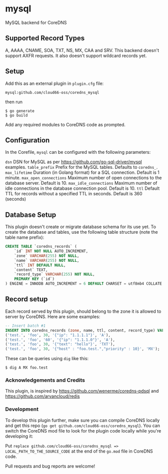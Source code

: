 # mysql
MySQL backend for CoreDNS

## Supported Record Types

A, AAAA, CNAME, SOA, TXT, NS, MX, CAA and SRV. This backend doesn't support AXFR requests. It also doesn't support wildcard records yet.

## Setup

Add this as an external plugin in `plugin.cfg` file: 

```
mysql:github.com/cloud66-oss/coredns_mysql
```

then run
 
```shell script
$ go generate
$ go build
```

Add any required modules to CoreDNS code as prompted.

## Configuration

In the Corefile, `mysql` can be configured with the following parameters:

`dsn` DSN for MySQL as per https://github.com/go-sql-driver/mysql examples.
`table_prefix` Prefix for the MySQL tables. Defaults to `coredns_`.
`max_lifetime` Duration (in Golang format) for a SQL connection. Default is 1 minute.
`max_open_connections` Maximum number of open connections to the database server. Default is 10.
`max_idle_connections` Maximum number of idle connections in the database connection pool. Default is 10.
`ttl` Default TTL for records without a specified TTL in seconds. Default is 360 (seconds)

## Database Setup
This plugin doesn't create or migrate database schema for its use yet. To create the database and tables, use the following table structure (note the table name prefix):

```sql
CREATE TABLE `coredns_records` (
    `id` INT NOT NULL AUTO_INCREMENT,
	`zone` VARCHAR(255) NOT NULL,
	`name` VARCHAR(255) NOT NULL,
	`ttl` INT DEFAULT NULL,
	`content` TEXT,
	`record_type` VARCHAR(255) NOT NULL,
	PRIMARY KEY (`id`)
) ENGINE = INNODB AUTO_INCREMENT = 6 DEFAULT CHARSET = utf8mb4 COLLATE = utf8mb4_0900_ai_ci;
```

## Record setup
Each record served by this plugin, should belong to the zone it is allowed to server by CoreDNS. Here are some examples:

```sql
-- Insert batch #1
INSERT INTO coredns_records (zone, name, ttl, content, record_type) VALUES
('test.', 'foo', 30, '{"ip": "1.1.1.1"}', 'A'),
('test.', 'foo', '60', '{"ip": "1.1.1.0"}', 'A'),
('test.', 'foo', 30, '{"text": "hello"}', 'TXT'),
('test.', 'foo', 30, '{"host" : "foo.test.","priority" : 10}', 'MX');
```

These can be queries using `dig` like this:

```shell script
$ dig A MX foo.test 
```

### Acknowledgements and Credits
This plugin, is inspired by https://github.com/wenerme/coredns-pdsql and https://github.com/arvancloud/redis

### Development 
To develop this plugin further, make sure you can compile CoreDNS locally and get this repo (`go get github.com/cloud66-oss/coredns_mysql`). You can switch the CoreDNS mod file to look for the plugin code locally while you're developing it:

Put `replace github.com/cloud66-oss/coredns_mysql => LOCAL_PATH_TO_THE_SOURCE_CODE` at the end of the `go.mod` file in CoreDNS code. 

Pull requests and bug reports are welcome!


